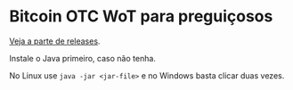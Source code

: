 # Bitcoin OTC WoT para preguiçosos

[Veja a parte de releases](https://github.com/btcbrdev/bitcoin-otc-wot-for-the-lazy/releases).

Instale o Java primeiro, caso não tenha.

No Linux use `java -jar <jar-file>` e no Windows basta clicar duas vezes.
